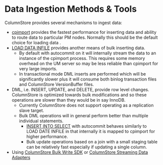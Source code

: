 # Data Ingestion Methods & Tools

ColumnStore provides several mechanisms to ingest data:

* [cpimport](columnstore-bulk-data-loading.md) provides the fastest performance for inserting data and ability to route data to particular PM nodes. Normally this should be the default choice for loading data .
* [LOAD DATA INFILE](../../columnstore-sql-structure-and-commands/columnstore-data-manipulation-statements/columnstore-load-data-infile.md) provides another means of bulk inserting data.
  * By default with autocommit on it will internally stream the data to an instance of the cpimport process. This requires some memory overhead on the UM server so may be less reliable than cpimport for very large imports.
  * In transactional mode DML inserts are performed which will be significantly slower plus it will consume both binlog transaction files and ColumnStore VersionBuffer files.
* DML, i.e. INSERT, UPDATE, and DELETE, provide row level changes. ColumnStore is optimized towards bulk modifications and so these operations are slower than they would be in say InnoDB.
  * Currently ColumnStore does not support operating as a replication slave target.
  * Bulk DML operations will in general perform better than multiple individual statements.
    * [INSERT INTO SELECT](columnstore-batch-insert-mode.md) with autocommit behaves similarly to LOAD DATE INFILE in that internally it is mapped to cpimport for higher performance.
    * Bulk update operations based on a join with a small staging table can be relatively fast especially if updating a single column.
* Using [ColumnStore Bulk Write SDK](broken-reference) or [ColumnStore Streaming Data Adapters](columnstore-streaming-data-adapters.md)
